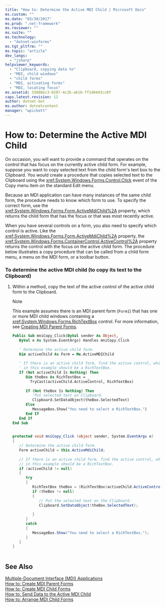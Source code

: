 ```yaml
---
title: "How to: Determine the Active MDI Child | Microsoft Docs"
ms.custom: ""
ms.date: "03/30/2017"
ms.prod: ".net-framework"
ms.reviewer: ""
ms.suite: ""
ms.technology: 
  - "dotnet-winforms"
ms.tgt_pltfrm: ""
ms.topic: "article"
dev_langs: 
  - "jsharp"
helpviewer_keywords: 
  - "Clipboard, copying data to"
  - "MDI, child windows"
  - "child forms"
  - "MDI, activating forms"
  - "MDI, locating focus"
ms.assetid: 33880ec3-0207-4c2b-a616-ff140443cc0f
caps.latest.revision: 12
author: dotnet-bot
ms.author: dotnetcontent
manager: "wpickett"
---
```

# How to: Determine the Active MDI Child
On occasion, you will want to provide a command that operates on the control that has focus on the currently active child form. For example, suppose you want to copy selected text from the child form's text box to the Clipboard. You would create a procedure that copies selected text to the Clipboard using the <xref:System.Windows.Forms.Control.Click> event of the Copy menu item on the standard Edit menu.  
  
 Because an MDI application can have many instances of the same child form, the procedure needs to know which form to use. To specify the correct form, use the <xref:System.Windows.Forms.Form.ActiveMdiChild%2A> property, which returns the child form that has the focus or that was most recently active.  
  
 When you have several controls on a form, you also need to specify which control is active. Like the <xref:System.Windows.Forms.Form.ActiveMdiChild%2A> property, the <xref:System.Windows.Forms.ContainerControl.ActiveControl%2A> property returns the control with the focus on the active child form. The procedure below illustrates a copy procedure that can be called from a child form menu, a menu on the MDI form, or a toolbar button.  
  
### To determine the active MDI child (to copy its text to the Clipboard)  
  
1.  Within a method, copy the text of the active control of the active child form to the Clipboard.  
  
    > [!NOTE]
    >  This example assumes there is an MDI parent form (`Form1`) that has one or more MDI child windows containing a <xref:System.Windows.Forms.RichTextBox> control. For more information, see [Creating MDI Parent Forms](../../../../docs/framework/winforms/advanced/how-to-create-mdi-parent-forms.md).  
  
    ```vb  
    Public Sub mniCopy_Click(ByVal sender As Object, _  
       ByVal e As System.EventArgs) Handles mniCopy.Click  
  
       ' Determine the active child form.  
       Dim activeChild As Form = Me.ActiveMDIChild  
  
       ' If there is an active child form, find the active control, which  
       ' in this example should be a RichTextBox.  
       If (Not activeChild Is Nothing) Then  
          Dim theBox As RichTextBox = _  
            TryCast(activeChild.ActiveControl, RichTextBox)  
  
          If (Not theBox Is Nothing) Then  
             'Put selected text on Clipboard.  
             Clipboard.SetDataObject(theBox.SelectedText)  
          Else  
             MessageBox.Show("You need to select a RichTextBox.")  
          End If  
       End If  
    End Sub  
  
    ```  
  
    ```csharp  
    protected void mniCopy_Click (object sender, System.EventArgs e)  
    {  
       // Determine the active child form.  
       Form activeChild = this.ActiveMdiChild;  
  
       // If there is an active child form, find the active control, which  
       // in this example should be a RichTextBox.  
       if (activeChild != null)  
       {    
          try  
          {  
             RichTextBox theBox = (RichTextBox)activeChild.ActiveControl;  
             if (theBox != null)  
             {  
                // Put the selected text on the Clipboard.  
                Clipboard.SetDataObject(theBox.SelectedText);  
  
             }  
          }  
          catch  
          {  
             MessageBox.Show("You need to select a RichTextBox.");  
          }  
       }  
    }  
  
    ```  
  
## See Also  
 [Multiple-Document Interface (MDI) Applications](../../../../docs/framework/winforms/advanced/multiple-document-interface-mdi-applications.md)   
 [How to: Create MDI Parent Forms](../../../../docs/framework/winforms/advanced/how-to-create-mdi-parent-forms.md)   
 [How to: Create MDI Child Forms](../../../../docs/framework/winforms/advanced/how-to-create-mdi-child-forms.md)   
 [How to: Send Data to the Active MDI Child](../../../../docs/framework/winforms/advanced/how-to-send-data-to-the-active-mdi-child.md)   
 [How to: Arrange MDI Child Forms](../../../../docs/framework/winforms/advanced/how-to-arrange-mdi-child-forms.md)